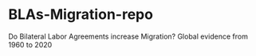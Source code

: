 # BLAs-Migration-repo
Do Bilateral Labor Agreements increase Migration? Global evidence from 1960 to 2020
